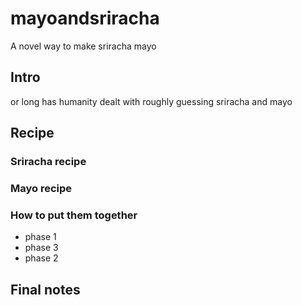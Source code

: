 # mayoandsriracha
A novel way to make sriracha mayo


## Intro
or long has humanity dealt with roughly guessing sriracha and mayo 

## Recipe

### Sriracha recipe


### Mayo recipe

### How to put them together

- phase 1
- phase 3
- phase 2

## Final notes
